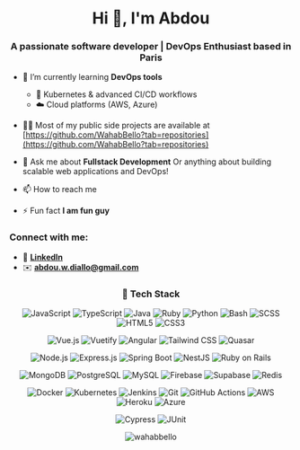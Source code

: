 ## <h1 align="center">Hi 👋, I'm Abdou</h1>
<h3 align="center">A passionate software developer | DevOps Enthusiast based in Paris</h3>

- 🌱 I’m currently learning **DevOps tools**
  - 🔧 Kubernetes & advanced CI/CD workflows
  - ☁️ Cloud platforms (AWS, Azure)

- 👨‍💻 Most of my public side projects are available at [https://github.com/WahabBello?tab=repositories](https://github.com/WahabBello?tab=repositories)

- 💬 Ask me about **Fullstack Development**  Or anything about building scalable web applications and DevOps!

- 📫 How to reach me 

- ⚡ Fun fact **I am fun guy**

<h3 align="left">Connect with me:</h3>
<p align="left">

</p>

- 🔗 **[LinkedIn](https://www.linkedin.com/in/abdou-wahab-diallo/)**
- ✉️ **abdou.w.diallo@gmail.com** 

<div align="center">
<h3> 🔧 Tech Stack </h3>

![JavaScript](https://img.shields.io/badge/-JavaScript-F7DF1E?logo=javascript&logoColor=black)
![TypeScript](https://img.shields.io/badge/-TypeScript-3178C6?logo=typescript&logoColor=white)
![Java](https://img.shields.io/badge/-Java-007396?logo=java&logoColor=white)
![Ruby](https://img.shields.io/badge/-Ruby-CC342D?logo=ruby&logoColor=white)
![Python](https://img.shields.io/badge/-Python-3776AB?logo=python&logoColor=white)
![Bash](https://img.shields.io/badge/-Bash-4EAA25?logo=gnu-bash&logoColor=white)
![SCSS](https://img.shields.io/badge/-SCSS-CC6699?logo=sass&logoColor=white)
![HTML5](https://img.shields.io/badge/-HTML5-E34F26?logo=html5&logoColor=white)
![CSS3](https://img.shields.io/badge/-CSS3-1572B6?logo=css3&logoColor=white)

![Vue.js](https://img.shields.io/badge/-Vue.js-42b883?logo=vue.js&logoColor=white)
![Vuetify](https://img.shields.io/badge/-Vuetify-1867C0?logo=vuetify&logoColor=white)
![Angular](https://img.shields.io/badge/-Angular-DD0031?logo=angular&logoColor=white)
![Tailwind CSS](https://img.shields.io/badge/-TailwindCSS-38B2AC?logo=tailwind-css&logoColor=white)
![Quasar](https://img.shields.io/badge/-Quasar-1976D2?logo=quasar&logoColor=white)

![Node.js](https://img.shields.io/badge/-Node.js-339933?logo=node.js&logoColor=white)
![Express.js](https://img.shields.io/badge/-Express-000000?logo=express&logoColor=white)
![Spring Boot](https://img.shields.io/badge/-SpringBoot-6DB33F?logo=spring&logoColor=white)
![NestJS](https://img.shields.io/badge/-NestJS-E0234E?logo=nestjs&logoColor=white)
![Ruby on Rails](https://img.shields.io/badge/-Rails-CC0000?logo=rubyonrails&logoColor=white)

![MongoDB](https://img.shields.io/badge/-MongoDB-47A248?logo=mongodb&logoColor=white)
![PostgreSQL](https://img.shields.io/badge/-PostgreSQL-4169E1?logo=postgresql&logoColor=white)
![MySQL](https://img.shields.io/badge/-MySQL-4479A1?logo=mysql&logoColor=white)
![Firebase](https://img.shields.io/badge/-Firebase-FFCA28?logo=firebase&logoColor=black)
![Supabase](https://img.shields.io/badge/-Supabase-3ECF8E?logo=supabase&logoColor=black)
![Redis](https://img.shields.io/badge/-Redis-DC382D?logo=redis&logoColor=white)

![Docker](https://img.shields.io/badge/-Docker-2496ED?logo=docker&logoColor=white)
![Kubernetes](https://img.shields.io/badge/-Kubernetes-326CE5?logo=kubernetes&logoColor=white)
![Jenkins](https://img.shields.io/badge/-Jenkins-D24939?logo=jenkins&logoColor=white)
![Git](https://img.shields.io/badge/-Git-F05032?logo=git&logoColor=white)
![GitHub Actions](https://img.shields.io/badge/-GitHub_Actions-2088FF?logo=github-actions&logoColor=white)
![AWS](https://img.shields.io/badge/-AWS-232F3E?logo=amazon-aws&logoColor=white)
![Heroku](https://img.shields.io/badge/-Heroku-430098?logo=heroku&logoColor=white)
![Azure](https://img.shields.io/badge/-Azure-0078D4?logo=microsoft-azure&logoColor=white)

![Cypress](https://img.shields.io/badge/-Cypress-17202C?logo=cypress&logoColor=white)
![JUnit](https://img.shields.io/badge/-JUnit-25A162?logo=java&logoColor=white)

<p><img align="center" src="https://github-readme-stats.vercel.app/api/top-langs?username=wahabbello&show_icons=true&locale=en&layout=compact" alt="wahabbello" /></p>

<div>


<!--
**WahabBello/WahabBello** is a ✨ _special_ ✨ repository because its `README.md` (this file) appears on your GitHub profile.

Here are some ideas to get you started:

- 🔭 I’m currently working on ...
- 🌱 I’m currently learning ...
- 👯 I’m looking to collaborate on ...
- 🤔 I’m looking for help with ...
- 💬 Ask me about ...
- 📫 How to reach me: ...
- 😄 Pronouns: ...
- ⚡ Fun fact: ...
-->
